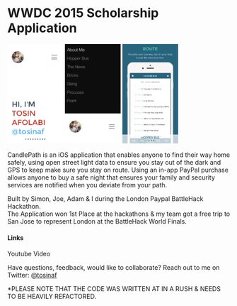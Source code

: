 WWDC 2015 Scholarship Application
======

<img src="https://raw.githubusercontent.com/TosinAF/WWDC-2015/master/Screenshots/S1.png" height="25%" width="25%" />
<img src="https://raw.githubusercontent.com/TosinAF/WWDC-2015/master/Screenshots/S2.png" height="25%" width="25%" />
<img src="https://raw.githubusercontent.com/TosinAF/WWDC-2015/master/Screenshots/S3.png" height="25%" width="25%" />


CandlePath is an iOS application that enables anyone to find their way home safely, using open street light data to ensure you stay out of the dark and GPS to keep make sure you stay on route. Using an in-app PayPal purchase allows anyone to buy a safe night that ensures your family and security services are notified when you deviate from your path.<br/>

Built by Simon, Joe, Adam & I during the London Paypal BattleHack Hackathon.<br/> 
The Application won 1st Place at the hackathons & my team got a free trip to San Jose to represent London at the BattleHack World Finals.<br/>

#### Links

Youtube Video

Have questions, feedback, would like to collaborate? Reach out to me on Twitter: [@tosinaf](https://twitter.com/tosinaf)

*PLEASE NOTE THAT THE CODE WAS WRITTEN AT IN A RUSH & NEEDS TO BE HEAVILY REFACTORED.